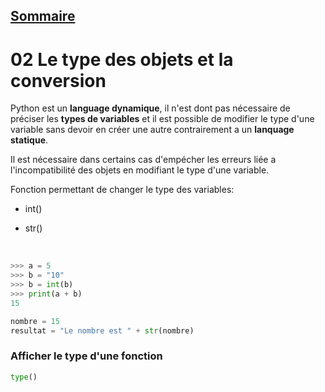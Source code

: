 ## [Sommaire](README.md)

# 02 Le type des objets et la conversion

Python est un **language dynamique**, il n'est dont pas nécessaire de préciser les **types de variables** et il est possible de modifier le type d'une variable sans devoir en créer une autre contrairement a un **lanquage statique**.

Il est nécessaire dans certains cas d'empécher les erreurs liée a l'incompatibilité des objets en modifiant le type d'une variable.

Fonction permettant de changer le type des variables:

- int()

- str()

<br>

```python
>>> a = 5
>>> b = "10"
>>> b = int(b)
>>> print(a + b)
15

nombre = 15
resultat = "Le nombre est " + str(nombre)
```

### Afficher le type d'une fonction

```python
type()
```
